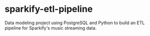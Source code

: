 # sparkify-etl-pipeline
Data modeling project using PostgreSQL and Python to build an ETL pipeline for Sparkify's music streaming data.
